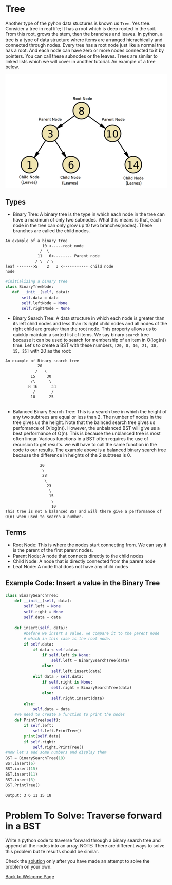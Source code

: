 # Tree
Another type of the pyhon data stuctures is known us `Tree`. Yes tree. Consider a tree in real life; It has a root which is deep rooted in the soil. From this root, grows the stem, then the branches and leaves. In python, a tree is a type of data structure where items are arranged hierachically and connected through nodes. Every tree has a root node just like a normal tree has a root. And each node can have zero or more nodes connected to it by pointers. You can call these subnodes or the leaves. Trees are similar to linked lists which we will cover in another tutorial.
An example of a tree below.

![python tree](tree.png)

 ## Types
 - Binary Tree: A binary tree is the type in which each node in the tree can have a maximum of only two subnodes. What this means is that, each node in the tree can only grow up t0 two branches(nodes). These branches are called the child nodes. 
 ```
 An example of a binary tree
                 10 <-----root node
                /  \
               11   6<-------- Parent node
              / \  / \
leaf ------->5    2   3 <----------- child node
node
```
 ```python
 #initializing a binary tree
 class BinaryTreeNode:
    def __init__(self, data):
        self.data = data
        self.leftNode = None
        self.rightNode = None
```
 - Binary Search Tree: A data structure in which each node is greater than its left child nodes and less than its right child nodes and all nodes of the right child are greater than the root node. This property allows us to quickly maintain a sorted list of items. We say binary `search` tree because it can be used to search for membership of an item in O(log(n)) time. Let's to create a BST with these numbers, `[20, 8, 16, 21, 30, 15, 25]` with 20 as the root:
 ```
 An example of Binary search tree
               20
              /   \
            15     30
            /\      \
           8 16      33
             /       /
            18      25
                
 ```
 - Balanced Binary Search Tree: This is a search tree in which the height of any two subtrees are equal or less than 2. The number of nodes in the tree gives us the height. Note that the balnced search tree gives us perfomance of O(log(n)). However, the unbalanced BST will give us a best performance of O(n). This is because the unblanced tree is most often linear. Various functions in a BST often requires the use of recursion to get results. we will have to call the same function in the code to our results.
 The example above is a balanced binary search tree because the difference in heights of the 2 subtrees is 0.
````
               20
                \
                28
                 \
                  23
                   \ 
                   15
                    \
                    10
This tree is not a balanced BST and will there give a performance of O(n) when used to search a number.
````
## Terms
- Root Node: This is where the nodes start connecting from. We can say it is the parent of the first parent nodes.
- Parent Node: A node that connects directly to the child nodes
- Child Node: A node that is directly connected from the parent node
- Leaf Node: A node that does not have any child nodes

## Example Code: Insert a value in the Binary Tree
```python
class BinarySearchTree:
    def __init__(self, data):
        self.left = None
        self.right = None
        self.data = data

    def insert(self, data):
        #before we insert a value, we compare it to the parent node
        # which in this case is the root node.
        if self.data:
            if data < self.data:
                if self.left is None:
                    self.left = BinarySearchTree(data)
                else:
                    self.left.insert(data)
            elif data > self.data:
                if self.right is None:
                    self.right = BinarySearchTree(data)
                else: 
                    self.right.insert(data)
        else:
            self.data = data
    #we need to create a function to print the nodes
    def PrintTree(self):
        if self.left:
            self.left.PrintTree()
        print(self.data)
        if self.right:
            self.right.PrintTree()
#now let's add some numbers and display them
BST = BinarySearchTree(18)
BST.insert(6)
BST.insert(15)
BST.insert(11)
BST.insert(3)
BST.PrintTree()
```
````
Output: 3 6 11 15 18
````

# Problem To Solve: Traverse forward in a BST
Write a python code to traverse forward through a binary search tree and append all the nodes into an array.
NOTE: There are different ways to solve this problem but te results should be similar.

Check the [solution](3-solution.py) only after you have made an attempt to solve the problem on your own.

[Back to Welcome Page](welcome.md)
